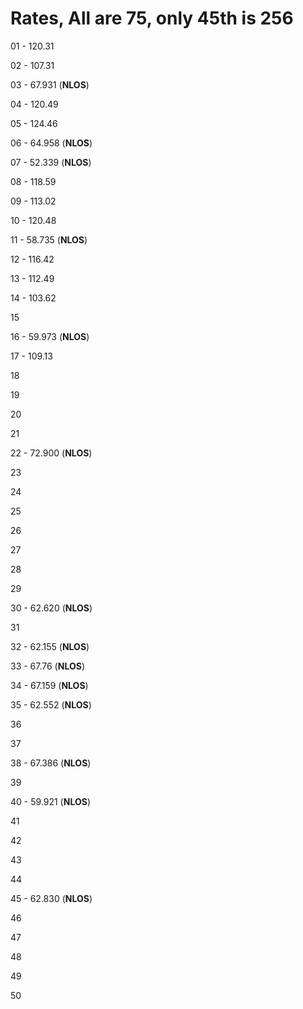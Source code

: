 # Rates, All are 75, only 45th is 256

01 - 120.31

02 - 107.31

03 - 67.931 (**NLOS**)

04 - 120.49

05 - 124.46

06 - 64.958 (**NLOS**)

07 - 52.339 (**NLOS**)

08 - 118.59

09 - 113.02

10 - 120.48

11 - 58.735 (**NLOS**)

12 - 116.42

13 - 112.49

14 - 103.62

15

16 - 59.973 (**NLOS**)

17 - 109.13

18

19

20

21

22 - 72.900 (**NLOS**)

23

24

25

26

27

28

29

30 - 62.620 (**NLOS**)

31

32 - 62.155 (**NLOS**)

33 - 67.76 (**NLOS**)

34 - 67.159 (**NLOS**)

35 - 62.552 (**NLOS**)

36

37

38 - 67.386 (**NLOS**)

39

40 - 59.921 (**NLOS**)

41

42

43

44

45 - 62.830 (**NLOS**)

46

47

48

49

50
